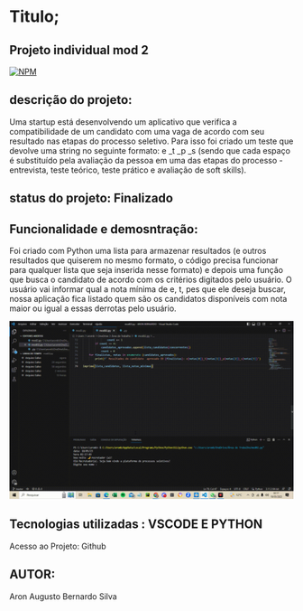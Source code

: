 #  Titulo;     

##  Projeto individual mod 2      
 [![NPM](https://img.shields.io/npm/l/react)](https://github.com/Aron151281/mod02.py/blob/main/LICENSE) 


##  descrição do projeto:
Uma startup está desenvolvendo um aplicativo que verifica a compatibilidade de um candidato com uma vaga de acordo com seu resultado nas etapas do processo seletivo. Para isso foi criado um teste que devolve uma string no seguinte formato: e _t _p _s (sendo que cada espaço é substituído pela avaliação da pessoa em uma das etapas do processo - entrevista, teste teórico, teste prático e avaliação de soft skills).    

##  status  do projeto:  Finalizado

##  Funcionalidade e demosntração:
Foi criado com Python uma lista para armazenar resultados (e outros resultados que quiserem no mesmo formato, o código precisa funcionar para qualquer lista que seja inserida nesse formato) e depois uma função que busca o candidato de acordo com os critérios digitados pelo usuário. O usuário vai informar qual a nota mínima de e, t, pes que ele deseja buscar, nossa aplicação fica listado quem são os candidatos disponíveis com nota maior ou igual a essas derrotas pelo usuário.


![video](https://github.com/Aron151281/mod02.py/blob/main/video_gif.gif)


##  Tecnologias utilizadas : VSCODE E PYTHON






Acesso ao Projeto: Github




##  AUTOR:
Aron Augusto  Bernardo Silva
